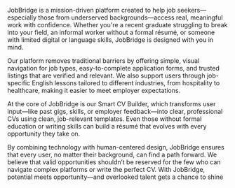 JobBridge is a mission-driven platform created to help job seekers—especially those from underserved backgrounds—access real, meaningful work with confidence. Whether you're a recent graduate struggling to break into your field, an informal worker without a formal résumé, or someone with limited digital or language skills, JobBridge is designed with you in mind.

Our platform removes traditional barriers by offering simple, visual navigation for job types, easy-to-complete application forms, and trusted listings that are verified and relevant. We also support users through job-specific English lessons tailored to different industries, from hospitality to healthcare, making it easier to meet employer expectations.

At the core of JobBridge is our Smart CV Builder, which transforms user input—like past gigs, skills, or employer feedback—into clear, professional CVs using clean, job-relevant templates. Even those without formal education or writing skills can build a résumé that evolves with every opportunity they take on.

By combining technology with human-centered design, JobBridge ensures that every user, no matter their background, can find a path forward. We believe that valid opportunities shouldn’t be reserved for the few who can navigate complex platforms or write the perfect CV. With JobBridge, potential meets opportunity—and overlooked talent gets a chance to shine
